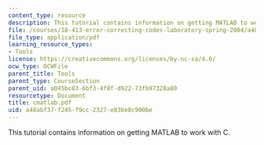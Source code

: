 ```yaml
---
content_type: resource
description: This tutorial contains information on getting MATLAB to work with C.
file: /courses/18-413-error-correcting-codes-laboratory-spring-2004/a48abf37f245f9cc2327e83be8c900be_cmatlab.pdf
file_type: application/pdf
learning_resource_types:
- Tools
license: https://creativecommons.org/licenses/by-nc-sa/4.0/
ocw_type: OCWFile
parent_title: Tools
parent_type: CourseSection
parent_uid: a045bc83-6bf3-4f8f-d922-73fb97328a80
resourcetype: Document
title: cmatlab.pdf
uid: a48abf37-f245-f9cc-2327-e83be8c900be
---
```

This tutorial contains information on getting MATLAB to work with C.